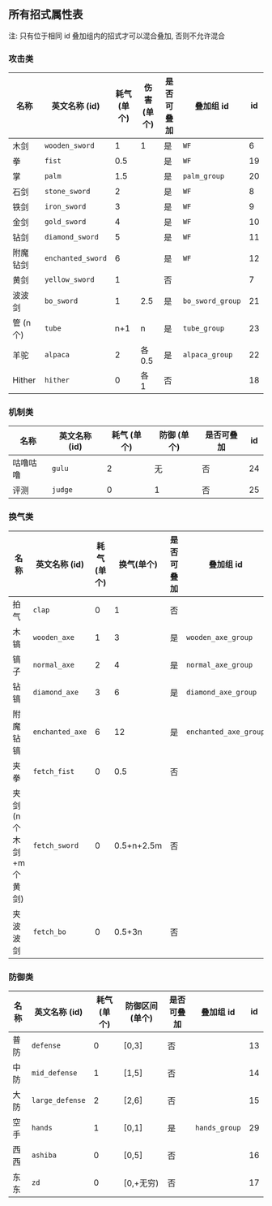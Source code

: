 ## 所有招式属性表

注: 只有位于相同 id 叠加组内的招式才可以混合叠加, 否则不允许混合

### 攻击类

| 名称      | 英文名称 (id)             | 耗气 (单个) | 伤害 (单个) | 是否可叠加 | 叠加组 id   | id  |
|---------|-----------------------|---------|---------|-------|----------|------|
| 木剑      | ```wooden_sword```    | 1       | 1       | 是     | ```WF``` | 6  |
| 拳       | ```fist```            | 0.5     |         | 是     | ```WF``` |  19    |
| 掌       | ```palm```            | 1.5     |         | 是     | ```palm_group``` |  20    |
| 石剑      | ```stone_sword```     | 2       |         | 是     | ```WF``` | 8  |
| 铁剑      | ```iron_sword```      | 3       |         | 是     | ```WF``` | 9  |
| 金剑      | ```gold_sword```      | 4       |         | 是     | ```WF``` | 10  |
| 钻剑      | ```diamond_sword```   | 5       |         | 是     | ```WF``` | 11 |
| 附魔钻剑    | ```enchanted_sword``` | 6       |         | 是     | ```WF``` | 12  |
| 黄剑      | ```yellow_sword```    | 1       |         | 否     |          | 7  |
| 波波剑     | ```bo_sword```        | 1       | 2.5     | 是     | ```bo_sword_group``` |  21    |
| 管 (n 个) | ```tube```            | n+1     | n       | 是     | ```tube_group``` |  23    |
| 羊驼      | ```alpaca```          | 2       | 各 0.5     | 是     | ```alpaca_group``` |  22    |
| Hither | ```hither``` | 0 | 各 1 | 否 |  | 18 |

### 机制类

| 名称   | 英文名称 (id)   | 耗气 (单个) | 防御 (单个) | 是否可叠加 | id  |
|------|-------------|---------|---------|-------|------|
| 咕噜咕噜 | ```gulu```  | 2       | 无       | 否     |   24   |
| 评测   | ```judge``` | 0       | 1       | 否     |  25    |

### 换气类

| 名称   | 英文名称 (id)  | 耗气 (单个) | 换气(单个)    | 是否可叠加 | 叠加组 id   | id  |
|------------------|---------------------|---------|------------|-------|---------------------------|------|
| 拍气               | ```clap```          | 0       | 1          | 否     |                           | 1  |
| 木镐               | ```wooden_axe```    | 1       | 3          | 是     | ```wooden_axe_group```    | 2  |
| 镐子               | ```normal_axe```    | 2       | 4          | 是     | ```normal_axe_group```    | 3  |
| 钻镐               | ```diamond_axe```   | 3       | 6          | 是     | ```diamond_axe_group```   | 4  |
| 附魔钻镐         | ```enchanted_axe``` | 6       | 12         | 是     | ```enchanted_axe_group``` | 5  |
| 夹拳               | ```fetch_fist```    | 0       | 0.5        | 否     |               |   26   |
| 夹剑 (n 个木剑+m 个黄剑) | ```fetch_sword```   | 0       | 0.5+n+2.5m | 否     |                |  27    |
| 夹波波剑      | ```fetch_bo```      | 0       | 0.5+3n     | 否     |                           |  28 |

### 防御类

| 名称 | 英文名称 (id)           | 耗气 (单个) | 防御区间 (单个) | 是否可叠加 | 叠加组 id       | id  |
|----|---------------------|---------|-----------|-------|-------------------|------|
| 普防 | ```defense```       | 0       | \[0,3\]   | 否     |                   | 13  |
| 中防 | ```mid_defense```   | 1       | \[1,5\]   | 否     |                   |  14    |
| 大防 | ```large_defense``` | 2       | \[2,6\]   | 否     |                   |  15    |
| 空手 | ```hands```         | 1       | \[0,1\]   | 是     | ```hands_group``` |  29    |
| 西西 | ```ashiba```        | 0       | \[0,5\]   | 否     |                   | 16  |
| 东东 | ```zd```            | 0       | \[0,+无穷)  | 否     |                   | 17  |
